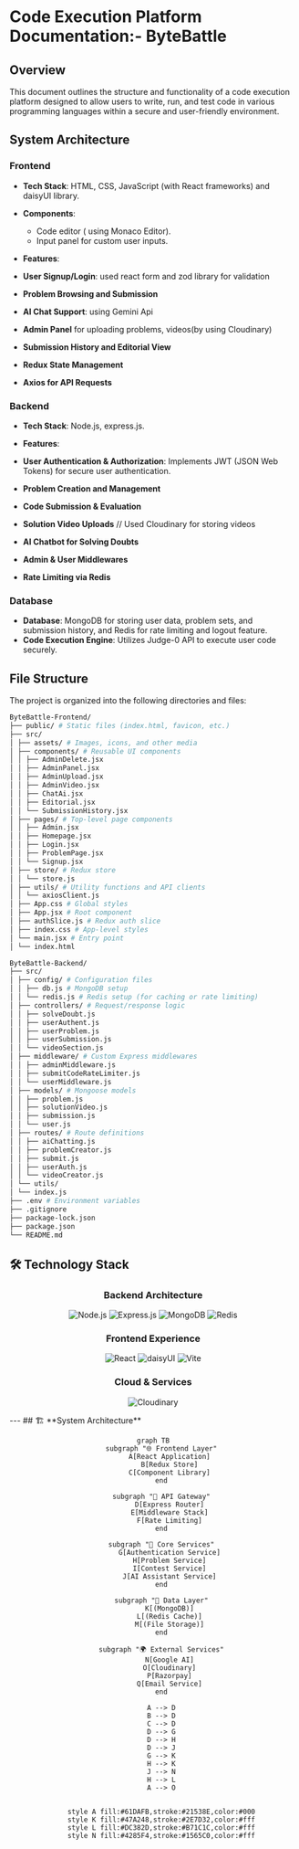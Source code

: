 # Code Execution Platform Documentation:- ByteBattle

## Overview
This document outlines the structure and functionality of a code execution platform designed to allow users to write, run, and test code in various programming languages within a secure and user-friendly environment.
## System Architecture
### Frontend
- **Tech Stack**: HTML, CSS, JavaScript (with React frameworks) and daisyUI library.
- **Components**:
  - Code editor ( using Monaco Editor).
  - Input panel for custom user inputs.

- **Features**:
-  **User Signup/Login**: used react form and zod library for validation
- **Problem Browsing and Submission**
- **AI Chat Support**:   using Gemini Api 
- **Admin Panel** for uploading problems, videos(by using Cloudinary)
- **Submission History and Editorial View**
- **Redux State Management**
- **Axios for API Requests**

### Backend
- **Tech Stack**: Node.js, express.js.

- **Features**:
-  **User Authentication & Authorization**: Implements JWT (JSON Web Tokens) for secure user authentication.
-  **Problem Creation and Management**
-  **Code Submission & Evaluation**
-  **Solution Video Uploads**  // Used Cloudinary for storing videos  
-  **AI Chatbot for Solving Doubts**
-  **Admin & User Middlewares**
-  **Rate Limiting via Redis**

### Database
- **Database**: MongoDB for storing user data, problem sets, and submission history, and Redis for rate limiting and logout feature.
- **Code Execution Engine**: Utilizes Judge-0 API to  execute user code securely.



## File Structure

The project is organized into the following directories and files:

```bash
ByteBattle-Frontend/
├── public/ # Static files (index.html, favicon, etc.)
├── src/
│ ├── assets/ # Images, icons, and other media
│ ├── components/ # Reusable UI components
│ │ ├── AdminDelete.jsx
│ │ ├── AdminPanel.jsx
│ │ ├── AdminUpload.jsx
│ │ ├── AdminVideo.jsx
│ │ ├── ChatAi.jsx
│ │ ├── Editorial.jsx
│ │ └── SubmissionHistory.jsx
│ ├── pages/ # Top-level page components
│ │ ├── Admin.jsx
│ │ ├── Homepage.jsx
│ │ ├── Login.jsx
│ │ ├── ProblemPage.jsx
│ │ └── Signup.jsx
│ ├── store/ # Redux store
│ │ └── store.js
│ ├── utils/ # Utility functions and API clients
│ │ └── axiosClient.js
│ ├── App.css # Global styles
│ ├── App.jsx # Root component
│ ├── authSlice.js # Redux auth slice
│ ├── index.css # App-level styles
│ └── main.jsx # Entry point
│ └── index.html 

ByteBattle-Backend/
├── src/
│ ├── config/ # Configuration files
│ │ ├── db.js # MongoDB setup
│ │ └── redis.js # Redis setup (for caching or rate limiting)
│ ├── controllers/ # Request/response logic
│ │ ├── solveDoubt.js
│ │ ├── userAuthent.js
│ │ ├── userProblem.js
│ │ ├── userSubmission.js
│ │ └── videoSection.js
│ ├── middleware/ # Custom Express middlewares
│ │ ├── adminMiddleware.js
│ │ ├── submitCodeRateLimiter.js
│ │ └── userMiddleware.js
│ ├── models/ # Mongoose models
│ │ ├── problem.js
│ │ ├── solutionVideo.js
│ │ ├── submission.js
│ │ └── user.js
│ ├── routes/ # Route definitions
│ │ ├── aiChatting.js
│ │ ├── problemCreator.js
│ │ ├── submit.js
│ │ ├── userAuth.js
│ │ └── videoCreator.js
│ └── utils/
│ └── index.js
├── .env # Environment variables
├── .gitignore
├── package-lock.json
├── package.json
└── README.md
```


## 🛠️ **Technology Stack**

<div align="center">

### **Backend Architecture**
![Node.js](https://img.shields.io/badge/Node.js-339933?style=for-the-badge&logo=node.js&logoColor=white)
![Express.js](https://img.shields.io/badge/Express.js-000000?style=for-the-badge&logo=express&logoColor=white)
![MongoDB](https://img.shields.io/badge/MongoDB-47A248?style=for-the-badge&logo=mongodb&logoColor=white)
![Redis](https://img.shields.io/badge/Redis-DC382D?style=for-the-badge&logo=redis&logoColor=white)

### **Frontend Experience**
![React](https://img.shields.io/badge/React-61DAFB?style=for-the-badge&logo=react&logoColor=black)
![daisyUI](https://img.shields.io/badge/daisyUI-1ad1a5?style=for-the-badge&logo=daisyui&logoColor=white)
![Vite](https://img.shields.io/badge/Vite-646CFF?style=for-the-badge&logo=vite&logoColor=white)


### **Cloud & Services**
![Cloudinary](https://img.shields.io/badge/Cloudinary-3448C5?style=for-the-badge&logo=cloudinary&logoColor=white)

</div>
---
## 🏗️ **System Architecture**

<div align="center">

```mermaid
graph TB
    subgraph "🌐 Frontend Layer"
        A[React Application]
        B[Redux Store]
        C[Component Library]
    end
    
    subgraph "🔗 API Gateway"
        D[Express Router]
        E[Middleware Stack]
        F[Rate Limiting]
    end
    
    subgraph "🧠 Core Services"
        G[Authentication Service]
        H[Problem Service]
        I[Contest Service]
        J[AI Assistant Service]
    end
    
    subgraph "💾 Data Layer"
        K[(MongoDB)]
        L[(Redis Cache)]
        M[(File Storage)]
    end
    
    subgraph "🌍 External Services"
        N[Google AI]
        O[Cloudinary]
        P[Razorpay]
        Q[Email Service]
    end
    
    A --> D
    B --> D
    C --> D
    D --> G
    D --> H
    D --> J
    G --> K
    H --> K
    J --> N
    H --> L
    A --> O
    
    
    style A fill:#61DAFB,stroke:#21538E,color:#000
    style K fill:#47A248,stroke:#2E7D32,color:#fff
    style L fill:#DC382D,stroke:#B71C1C,color:#fff
    style N fill:#4285F4,stroke:#1565C0,color:#fff
```
